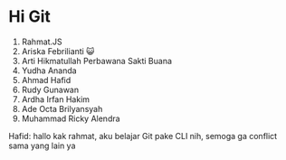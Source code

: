 # Hi Git

1. Rahmat.JS
2. Ariska Febrilianti 😺
3. Arti Hikmatullah Perbawana Sakti Buana
4. Yudha Ananda
5. Ahmad Hafid
6. Rudy Gunawan
7. Ardha Irfan Hakim
8. Ade Octa Brilyansyah
9. Muhammad Ricky Alendra

Hafid: hallo kak rahmat, aku belajar Git pake CLI nih, semoga ga conflict sama yang lain ya
